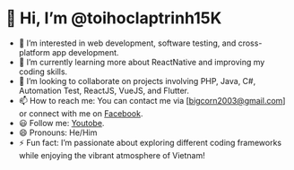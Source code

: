 # 👋 Hi, I’m @toihoclaptrinh15K

- 👀 I’m interested in web development, software testing, and cross-platform app development.
- 🌱 I’m currently learning more about ReactNative and improving my coding skills.
- 💞️ I’m looking to collaborate on projects involving PHP, Java, C#, Automation Test, ReactJS, VueJS, and Flutter.
- 📫 How to reach me: You can contact me via [bigcorn2003@gmail.com] or connect with me on [Facebook](https://www.facebook.com/15K.developer.fullsstack).
- 😃 Follow me: [Youtobe](https://www.youtube.com/@toihoclaptrinh15K).
- 😄 Pronouns: He/Him
- ⚡ Fun fact: I’m passionate about exploring different coding frameworks while enjoying the vibrant atmosphere of Vietnam!

<!---
dainqd/dainqd is a ✨ special ✨ repository because its `README.md` (this file) appears on your GitHub profile.
--->
